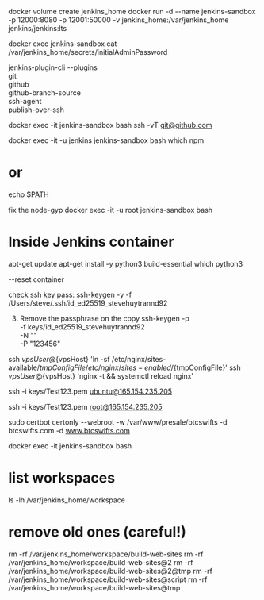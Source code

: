 docker volume create jenkins_home
docker run -d --name jenkins-sandbox -p 12000:8080 -p 12001:50000 -v jenkins_home:/var/jenkins_home jenkins/jenkins:lts

docker exec jenkins-sandbox cat /var/jenkins_home/secrets/initialAdminPassword

jenkins-plugin-cli --plugins \
    git \
    github \
    github-branch-source \
    ssh-agent \
    publish-over-ssh



docker exec -it jenkins-sandbox bash
ssh -vT git@github.com


docker exec -it  -u  jenkins jenkins-sandbox bash
which npm
# or
echo $PATH


fix the node-gyp
docker exec -it -u root jenkins-sandbox bash

# Inside Jenkins container
apt-get update
apt-get install -y python3 build-essential
which python3

--reset container




check ssh key pass:
ssh-keygen -y -f /Users/steve/.ssh/id_ed25519_stevehuytrannd92


3. Remove the passphrase on the copy
ssh-keygen -p \
  -f keys/id_ed25519_stevehuytrannd92 \
  -N "" \
  -P "123456"



ssh ${vpsUser}@${vpsHost} 'ln -sf /etc/nginx/sites-available/${tmpConfigFile} /etc/nginx/sites-enabled/${tmpConfigFile}'
ssh ${vpsUser}@${vpsHost} 'nginx -t && systemctl reload nginx'


ssh -i keys/Test123.pem ubuntu@165.154.235.205

ssh -i keys/Test123.pem root@165.154.235.205



sudo certbot certonly --webroot -w /var/www/presale/btcswifts -d btcswifts.com -d www.btcswifts.com


docker exec -it jenkins-sandbox bash

# list workspaces
ls -lh /var/jenkins_home/workspace

# remove old ones (careful!)
rm -rf /var/jenkins_home/workspace/build-web-sites
rm -rf /var/jenkins_home/workspace/build-web-sites@2
rm -rf /var/jenkins_home/workspace/build-web-sites@2@tmp
rm -rf /var/jenkins_home/workspace/build-web-sites@script
rm -rf /var/jenkins_home/workspace/build-web-sites@tmp
